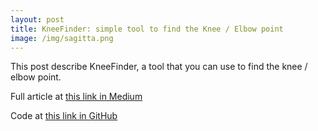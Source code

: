 ```yaml
---
layout: post
title: KneeFinder: simple tool to find the Knee / Elbow point
image: /img/sagitta.png
---
```


This post describe KneeFinder, a tool that you can use to find the knee / elbow point.

Full article at [this link in Medium](https://medium.com/@vincenzo.lavorini/kneefinder-simple-tool-to-find-the-knee-elbow-point-b72cd806b864)

Code at [this link in GitHub](https://github.com/vlavorini/kneefinder)